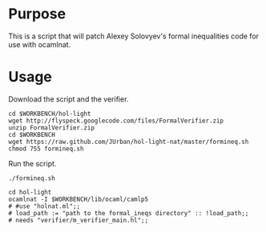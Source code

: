 Purpose
=======



This is a script that will patch Alexey Solovyev's formal inequalities
code for use with ocamlnat.

Usage
=====

Download the script and the verifier.

    cd $WORKBENCH/hol-light
    wget http://flyspeck.googlecode.com/files/FormalVerifier.zip
    unzip FormalVerifier.zip
    cd $WORKBENCH
    wget https://raw.github.com/JUrban/hol-light-nat/master/formineq.sh
    chmod 755 formineq.sh
    
Run the script. 

    ./formineq.sh

    cd hol-light
    ocamlnat -I $WORKBENCH/lib/ocaml/camlp5
    # #use "holnat.ml";; 
    # load_path := "path to the formal_ineqs directory" :: !load_path;;
    # needs "verifier/m_verifier_main.hl";;

